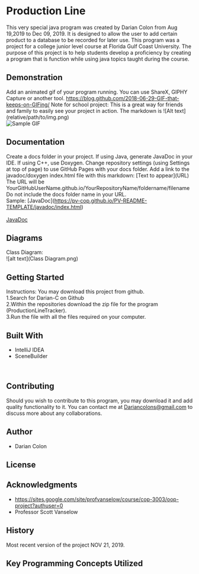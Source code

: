 # Production Line 

This very special java program was created by Darian Colon from Aug 19,2019 to Dec 09, 2019. It is designed to allow the user 
to add certain product to a database to be recorded for later use. This program was a project for a college junior level
course at Florida Gulf Coast University. The purpose of this project is to help students develop a proficiency by 
creating a program that is function while using java topics taught during the course.<br />


## Demonstration

Add an animated gif of your program running. You can use ShareX, GIPHY Capture or another tool. https://blog.github.com/2018-06-29-GIF-that-keeps-on-GIFing/
Note for school project: This is a great way for friends and family to easily see your project in action. 
The markdown is  \!\[Alt text\]\(relative/path/to/img.png) <br />
![Sample GIF](docs/octocat_github.gif) 

## Documentation

Create a docs folder in your project. If using Java, generate JavaDoc in your IDE. If using C++, use Doxygen. Change repository settings (using Settings at top of page) to use GitHub Pages with your docs folder. Add a link to the javadoc/doxygen index.html file with this markdown: \[Text to appear]\(URL) <br />
The URL will be YourGitHubUserName.github.io/YourRepositoryName/foldername/filename<br /> 
Do not include the docs folder name in your URL. <br />
Sample: \[JavaDoc]\(https://pv-cop.github.io/PV-README-TEMPLATE/javadoc/index.html) <br /> <br />
[JavaDoc](https://pv-cop.github.io/PV-README-TEMPLATE/javadoc/index.html)

## Diagrams
Class Diagram:<br />
![alt text](Class Diagram.png)<br /> 


## Getting Started

Instructions: You may download this project from github.<br /> 
1.Search for Darian-C on Github <br /> 
2.Within the repositories download the zip file for the program (ProductionLineTracker). <br /> 
3.Run the file with all the files required on your computer.<br /> 

## Built With
* IntelliJ IDEA
* SceneBuilder
<br />

## Contributing

Should you wish to contribute to this program, you may download it and add quality functionality to it. You can contact
me at Dariancolons@gmail.com to discuss more about any collaborations. 

## Author

* Darian Colon

## License


## Acknowledgments

* https://sites.google.com/site/profvanselow/course/cop-3003/oop-project?authuser=0
* Professor Scott Vanselow


## History

Most recent version of the project NOV 21, 2019. 

## Key Programming Concepts Utilized


